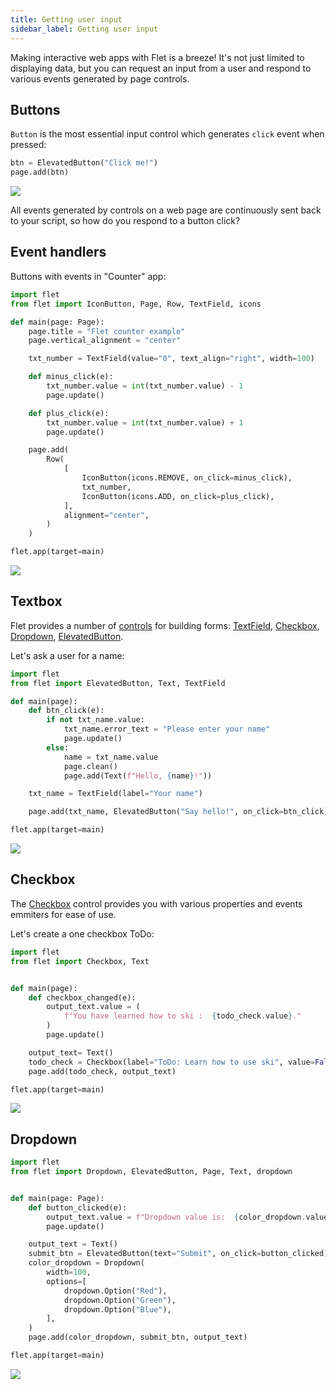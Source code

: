 ```yaml
---
title: Getting user input
sidebar_label: Getting user input
---
```


Making interactive web apps with Flet is a breeze! It's not just limited to displaying data, but you can request an input from a user and respond to various events generated by page controls.

## Buttons

`Button` is the most essential input control which generates `click` event when pressed:

```python
btn = ElevatedButton("Click me!")
page.add(btn)
```

<img src="/img/docs/getting-started/getting-user-input-elevated-button.png" className="screenshot-50" />


All events generated by controls on a web page are continuously sent back to your script, so how do you respond to a button click?

## Event handlers

Buttons with events in "Counter" app:

```python
import flet
from flet import IconButton, Page, Row, TextField, icons

def main(page: Page):
    page.title = "Flet counter example"
    page.vertical_alignment = "center"

    txt_number = TextField(value="0", text_align="right", width=100)

    def minus_click(e):
        txt_number.value = int(txt_number.value) - 1
        page.update()

    def plus_click(e):
        txt_number.value = int(txt_number.value) + 1
        page.update()

    page.add(
        Row(
            [
                IconButton(icons.REMOVE, on_click=minus_click),
                txt_number,
                IconButton(icons.ADD, on_click=plus_click),
            ],
            alignment="center",
        )
    )

flet.app(target=main)
```
<img src="/img/docs/getting-started/getting-user-input-event-handlers.png" className="screenshot-50" />

## Textbox

Flet provides a number of [controls](/docs/controls) for building forms: [TextField](/docs/controls/textfield), [Checkbox](/docs/controls/checkbox), [Dropdown](/docs/controls/dropdown), [ElevatedButton](/docs/controls/elevatedbutton).

Let's ask a user for a name:

```python title="greeter.py"
import flet
from flet import ElevatedButton, Text, TextField

def main(page):
    def btn_click(e):
        if not txt_name.value:
            txt_name.error_text = "Please enter your name"
            page.update()
        else:
            name = txt_name.value
            page.clean()
            page.add(Text(f"Hello, {name}!"))

    txt_name = TextField(label="Your name")

    page.add(txt_name, ElevatedButton("Say hello!", on_click=btn_click))

flet.app(target=main)
```
<img src="/img/docs/getting-started/getting-user-input-textbox.png" className="screenshot-50" />


## Checkbox

The [Checkbox](/docs/controls/checkbox) control provides you with various properties and events emmiters for ease of use.

Let's create a one checkbox ToDo:

```python title="todocheck.py"
import flet
from flet import Checkbox, Text


def main(page):
    def checkbox_changed(e):
        output_text.value = (
            f"You have learned how to ski :  {todo_check.value}."
        )
        page.update()

    output_text= Text()
    todo_check = Checkbox(label="ToDo: Learn how to use ski", value=False, on_change=checkbox_changed)
    page.add(todo_check, output_text)

flet.app(target=main)
```
<img src="/img/docs/getting-started/getting-user-input-checkbox.png" className="screenshot-50" />


## Dropdown

```python title="select_color.py"
import flet
from flet import Dropdown, ElevatedButton, Page, Text, dropdown


def main(page: Page):
    def button_clicked(e):
        output_text.value = f"Dropdown value is:  {color_dropdown.value}"
        page.update()

    output_text = Text()
    submit_btn = ElevatedButton(text="Submit", on_click=button_clicked)
    color_dropdown = Dropdown(
        width=100,
        options=[
            dropdown.Option("Red"),
            dropdown.Option("Green"),
            dropdown.Option("Blue"),
        ],
    )
    page.add(color_dropdown, submit_btn, output_text)

flet.app(target=main)
```
<img src="/img/docs/getting-started/getting-user-input-dropdown.png" className="screenshot-50" />